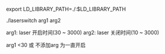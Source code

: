 export LD_LIBRARY_PATH=./:$LD_LIBRARY_PATH

./laserswitch arg1 arg2

arg1: laser 开启时间(30 ~ 3000)
arg2: laser 关闭时间(10 ~ 3000)

arg1 <30 或 不添加arg 为一直开启

